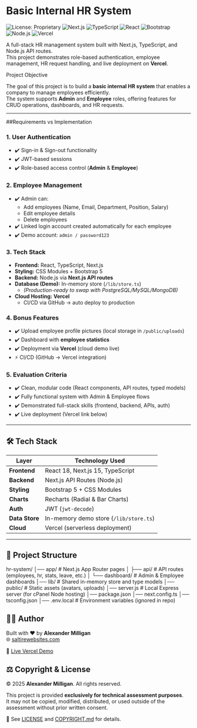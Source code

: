 # Basic Internal HR System

![License: Proprietary](https://img.shields.io/badge/license-proprietary-red.svg)
![Next.js](https://img.shields.io/badge/Next.js-15-black?logo=next.js)
![TypeScript](https://img.shields.io/badge/TypeScript-5-blue?logo=typescript)
![React](https://img.shields.io/badge/React-18-61DAFB?logo=react)
![Bootstrap](https://img.shields.io/badge/Bootstrap-5-7952B3?logo=bootstrap)
![Node.js](https://img.shields.io/badge/Node.js-20-339933?logo=node.js)
![Vercel](https://img.shields.io/badge/Deployed%20on-Vercel-black?logo=vercel)

A full-stack HR management system built with Next.js, TypeScript, and Node.js API routes.  
This project demonstrates role-based authentication, employee management, HR request handling, and live deployment on **Vercel**.  

Project Objective

The goal of this project is to build a **basic internal HR system** that enables a company to manage employees efficiently.  
The system supports **Admin** and **Employee** roles, offering features for CRUD operations, dashboards, and HR requests.  

---

##Requirements vs Implementation

### 1. **User Authentication**
- ✔️ Sign-in & Sign-out functionality
- ✔️ JWT-based sessions
- ✔️ Role-based access control (**Admin** & **Employee**)

### 2. **Employee Management**
- ✔️ Admin can:
  - Add employees (Name, Email, Department, Position, Salary)
  - Edit employee details
  - Delete employees
- ✔️ Linked login account created automatically for each employee
- ✔️ Demo account: `admin / password123`

### 3. **Tech Stack**
- **Frontend:** React, TypeScript, Next.js  
- **Styling:** CSS Modules + Bootstrap 5  
- **Backend:** Node.js via **Next.js API routes**  
- **Database (Demo):** In-memory store (`/lib/store.ts`)  
  - *(Production-ready to swap with PostgreSQL/MySQL/MongoDB)*  
- **Cloud Hosting:** **Vercel**  
  - CI/CD via GitHub → auto deploy to production  

### 4. **Bonus Features**
- ✔️ Upload employee profile pictures (local storage in `/public/uploads`)  
- ✔️ Dashboard with **employee statistics**  
- ✔️ Deployment via **Vercel** (cloud demo live)  
- ⚡ CI/CD (GitHub → Vercel integration)  

### 5. **Evaluation Criteria**
- ✔️ Clean, modular code (React components, API routes, typed models)  
- ✔️ Fully functional system with Admin & Employee flows  
- ✔️ Demonstrated full-stack skills (frontend, backend, APIs, auth)  
- ✔️ Live deployment (Vercel link below)  

---

## 🛠️ Tech Stack

| Layer         | Technology Used |
|---------------|-----------------|
| **Frontend**  | React 18, Next.js 15, TypeScript |
| **Backend**   | Next.js API Routes (Node.js) |
| **Styling**   | Bootstrap 5 + CSS Modules |
| **Charts**    | Recharts (Radial & Bar Charts) |
| **Auth**      | JWT (`jwt-decode`) |
| **Data Store**| In-memory demo store (`/lib/store.ts`) |
| **Cloud**     | Vercel (serverless deployment) |

---

## 📂 Project Structure
hr-system/
│── app/ # Next.js App Router pages
│ ├── api/ # API routes (employees, hr, stats, leave, etc.)
│ └── dashboard/ # Admin & Employee dashboards
│── lib/ # Shared in-memory store and type models
│── public/ # Static assets (avatars, uploads)
│── server.js # Local Express server (for cPanel Node hosting)
│── package.json
│── next.config.ts
│── tsconfig.json
│── .env.local # Environment variables (ignored in repo)

## 👨‍💻 Author

Built with ❤️ by **Alexander Milligan**  
🌐 [saltirewebsites.com](https://saltirewebsites.com)  

🚀 [Live Vercel Demo]((https://humanitarianoperations-app.vercel.app/))


## ⚖️ Copyright & License

© 2025 **Alexander Milligan**. All rights reserved.  

This project is provided **exclusively for technical assessment purposes**.  
It may not be copied, modified, distributed, or used outside of the assessment without prior written consent.  

🔗 See [LICENSE](./LICENSE) and [COPYRIGHT.md](./COPYRIGHT.md) for details.  
